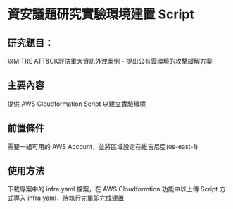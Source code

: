 # 資安議題研究實驗環境建置 Script
## 研究題目：
以MITRE ATT&CK評估重大資訊外洩案例 - 提出公有雲環境的攻擊緩解方案

## 主要內容
提供 AWS Cloudformation Script 以建立實驗環境

## 前置條件
需要一組可用的 AWS Account，並將區域設定在維吉尼亞(us-east-1)

## 使用方法
下載專案中的 infra.yaml 檔案，在 AWS Cloudformtion 功能中以上傳 Script 方式導入 infra.yaml，待執行完畢即完成建置
